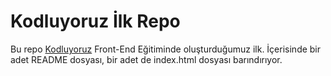 # Kodluyoruz İlk Repo
Bu repo [Kodluyoruz](https://www.kodluyoruz.org/) Front-End Eğitiminde oluşturduğumuz ilk. İçerisinde bir adet README dosyası, bir adet de index.html dosyası barındırıyor.
